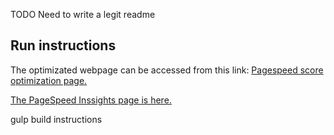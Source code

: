 TODO Need to write a legit readme
## Run instructions
The optimizated webpage can be accessed from this link: [Pagespeed score optimization page.](https://syhming.github.io/frontend-nanodegree-mobile-portfolio/dist/index.html)

[The PageSpeed Inssights page is here.](https://developers.google.com/speed/pagespeed/insights/)


gulp build instructions

